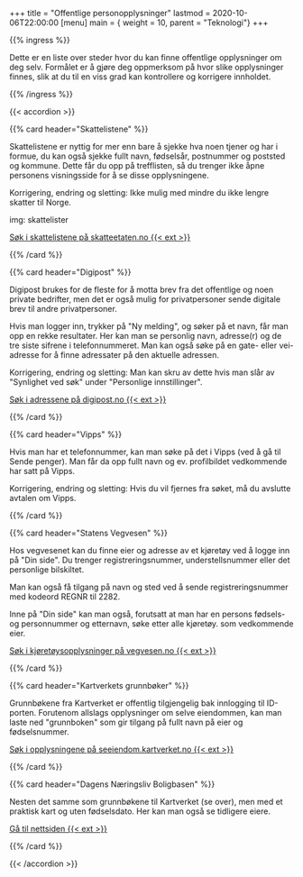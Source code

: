 +++
title = "Offentlige personopplysninger"
lastmod = 2020-10-06T22:00:00
[menu]
main = { weight = 10, parent = "Teknologi"}
+++

{{% ingress %}}

Dette er en liste over steder hvor du kan finne offentlige opplysninger om deg selv. Formålet er å
gjøre deg oppmerksom på hvor slike opplysninger finnes, slik at du til en viss grad kan kontrollere
og korrigere innholdet.

{{% /ingress %}}

{{< accordion >}}

{{% card header="Skattelistene" %}}

Skattelistene er nyttig for mer enn bare å sjekke hva noen tjener og har i formue, du kan også
sjekke fullt navn, fødselsår, postnummer og poststed og kommune. Dette får du opp på trefflisten,
så du trenger ikke åpne personens visningsside for å se disse opplysningene.

Korrigering, endring og sletting: Ikke mulig med mindre du ikke lengre skatter til Norge.

img: skattelister

[Søk i skattelistene på skatteetaten.no {{< ext >}}
](https://www.skatteetaten.no/person/skatt/skatteoppgjor/skattelistene/)

{{% /card %}}

{{% card header="Digipost" %}}

Digipost brukes for de fleste for å motta brev fra det offentlige og noen private bedrifter, men
det er også mulig for privatpersoner sende digitale brev til andre privatpersoner.

Hvis man logger inn, trykker på "Ny melding", og søker på et navn, får man opp en rekke resultater.
Her kan man se personlig navn, adresse(r) og de tre siste sifrene i telefonnummeret. Man kan også
søke på en gate- eller vei- adresse for å finne adressater på den aktuelle adressen.

Korrigering, endring og sletting: Man kan skru av dette hvis man slår av "Synlighet ved søk" under
"Personlige innstillinger".

[Søk i adressene på digipost.no {{< ext >}}
](https://www.digipost.no/)

{{% /card %}}

{{% card header="Vipps" %}}

Hvis man har et telefonnummer, kan man søke på det i Vipps (ved å gå til Sende penger). Man får da
opp fullt navn og ev. profilbildet vedkommende har satt på Vipps.

Korrigering, endring og sletting: Hvis du vil fjernes fra søket, må du avslutte avtalen om Vipps.

{{% /card %}}

{{% card header="Statens Vegvesen" %}}

Hos vegvesenet kan du finne eier og adresse av et kjøretøy ved å logge inn på "Din side". Du
trenger registreringsnummer, understellsnummer eller det personlige bilskiltet.

Man kan også få tilgang på navn og sted ved å sende registreringsnummer med kodeord REGNR til 2282.

Inne på "Din side" kan man også, forutsatt at man har en persons fødsels- og personnummer og
etternavn, søke etter alle kjøretøy. som vedkommende eier.

[Søk i kjøretøysopplysninger på vegvesen.no
{{< ext >}}](https://www.vegvesen.no/kjoretoy/Kjop+og+salg/Kjøretøyopplysninger/finn-kjoretoyets-eier)

{{% /card %}}

{{% card header="Kartverkets grunnbøker" %}}

Grunnbøkene fra Kartverket er offentlig tilgjengelig bak innlogging til ID-porten. Forutenom
allslags opplysninger om selve eiendommen, kan man laste ned "grunnboken" som gir tilgang på fullt
navn på eier og fødselsnummer.

[Søk i opplysningene på seeiendom.kartverket.no {{< ext >}}](https://seeiendom.kartverket.no)

{{% /card %}}

{{% card header="Dagens Næringsliv Boligbasen" %}}

Nesten det samme som grunnbøkene til Kartverket (se over), men med et praktisk kart og uten
fødselsdato. Her kan man også se tidligere eiere.

[Gå til nettsiden {{< ext >}}](https://www.dn.no/boligpriser)

{{% /card %}}

{{< /accordion >}}
